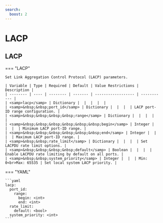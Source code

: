 ```yaml
---
search:
  boost: 2
---
```


# LACP
## LACP

=== "LACP"

    Set Link Aggregation Control Protocol (LACP) parameters.

    | Variable | Type | Required | Default | Value Restrictions | Description |
    | -------- | ---- | -------- | ------- | ------------------ | ----------- |
    | <samp>lacp</samp> | Dictionary |  |  |  |  |
    | <samp>&nbsp;&nbsp;port_id</samp> | Dictionary |  |  |  | LACP port-ID range configuration. |
    | <samp>&nbsp;&nbsp;&nbsp;&nbsp;range</samp> | Dictionary |  |  |  |  |
    | <samp>&nbsp;&nbsp;&nbsp;&nbsp;&nbsp;&nbsp;begin</samp> | Integer |  |  |  | Minimum LACP port-ID range. |
    | <samp>&nbsp;&nbsp;&nbsp;&nbsp;&nbsp;&nbsp;end</samp> | Integer |  |  |  | Maximum LACP port-ID range. |
    | <samp>&nbsp;&nbsp;rate_limit</samp> | Dictionary |  |  |  | Set LACPDU rate limit options. |
    | <samp>&nbsp;&nbsp;&nbsp;&nbsp;default</samp> | Boolean |  |  |  | Enable LACPDU rate limiting by default on all ports. |
    | <samp>&nbsp;&nbsp;system_priority</samp> | Integer |  |  | Min: 0<br>Max: 65535 | Set local system LACP priority. |

=== "YAML"

    ```yaml
    lacp:
      port_id:
        range:
          begin: <int>
          end: <int>
      rate_limit:
        default: <bool>
      system_priority: <int>
    ```
